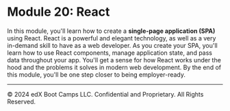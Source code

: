 # Module 20: React
In this module, you'll learn how to create a **single-page application (SPA)** using React. React is a powerful and elegant technology, as well as a very in-demand skill to have as a web developer. As you create your SPA, you'll learn how to use React components, manage application state, and pass data throughout your app. You'll get a sense for how React works under the hood and the problems it solves in modern web development. By the end of this module, you'll be one step closer to being employer-ready.

---
© 2024 edX Boot Camps LLC. Confidential and Proprietary. All Rights Reserved.